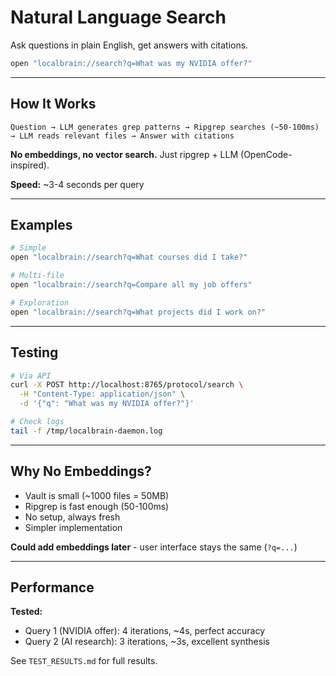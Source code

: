 # Natural Language Search

Ask questions in plain English, get answers with citations.

```bash
open "localbrain://search?q=What was my NVIDIA offer?"
```

---

## How It Works

```
Question → LLM generates grep patterns → Ripgrep searches (~50-100ms) 
→ LLM reads relevant files → Answer with citations
```

**No embeddings, no vector search.** Just ripgrep + LLM (OpenCode-inspired).

**Speed:** ~3-4 seconds per query

---

## Examples

```bash
# Simple
open "localbrain://search?q=What courses did I take?"

# Multi-file
open "localbrain://search?q=Compare all my job offers"

# Exploration
open "localbrain://search?q=What projects did I work on?"
```

---

## Testing

```bash
# Via API
curl -X POST http://localhost:8765/protocol/search \
  -H "Content-Type: application/json" \
  -d '{"q": "What was my NVIDIA offer?"}'

# Check logs
tail -f /tmp/localbrain-daemon.log
```

---

## Why No Embeddings?

- Vault is small (~1000 files = 50MB)
- Ripgrep is fast enough (50-100ms)
- No setup, always fresh
- Simpler implementation

**Could add embeddings later** - user interface stays the same (`?q=...`)

---

## Performance

**Tested:**
- Query 1 (NVIDIA offer): 4 iterations, ~4s, perfect accuracy
- Query 2 (AI research): 3 iterations, ~3s, excellent synthesis

See `TEST_RESULTS.md` for full results.
